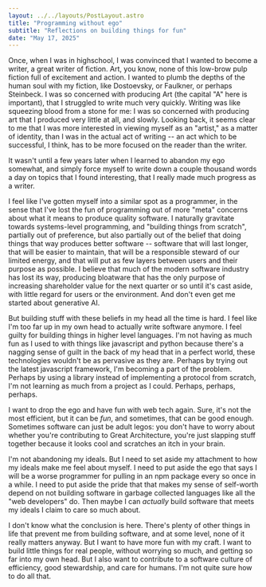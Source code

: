 ```yaml
---
layout: ../../layouts/PostLayout.astro
title: "Programming without ego"
subtitle: "Reflections on building things for fun"
date: "May 17, 2025"
---
```


Once, when I was in highschool, I was convinced that I wanted to become a writer, a great writer of
fiction. Art, you know, none of this low-brow pulp fiction full of excitement and action. I wanted
to plumb the depths of the human soul with my fiction, like Dostoevsky, or Faulkner, or perhaps
Steinbeck. I was so concerned with producing Art (the capital "A" here is important), that I
struggled to write much very quickly. Writing was like squeezing blood from a stone for me: I was so
concerned with producing art that I produced very little at all, and slowly. Looking back, it seems
clear to me that I was more interested in viewing myself as an "artist," as a matter of identity,
than I was in the actual act of writing -- an act which to be successful, I think, has to be more
focused on the reader than the writer.

It wasn't until a few years later when I learned to abandon my ego somewhat, and simply force myself
to write down a couple thousand words a day on topics that I found interesting, that I really made
much progress as a writer.

I feel like I've gotten myself into a similar spot as a programmer, in the sense that I've lost the
fun of programming out of more "meta" concerns about what it means to produce quality software. I
naturally gravitate towards systems-level programming, and "building things from scratch", partially
out of preference, but also partially out of the belief that doing things that way produces better
software -- software that will last longer, that will be easier to maintain, that will be a
responsible steward of our limited energy, and that will put as few layers between users and their
purpose as possible. I believe that much of the modern software industry has lost its way, producing
bloatware that has the only purpose of increasing shareholder value for the next quarter or so until
it's cast aside, with little regard for users or the environment. And don't even get me started
about generative AI.

But building stuff with these beliefs in my head all the time is hard. I feel like I'm too far up in
my own head to actually write software anymore. I feel guilty for building things in higher level
languages. I'm not having as much fun as I used to with things like javascript and python because
there's a nagging sense of guilt in the back of my head that in a perfect world, these technologies
wouldn't be as pervasive as they are. Perhaps by trying out the latest javascript framework, I'm
becoming a part of the problem. Perhaps by using a library instead of implementing a protocol from
scratch, I'm not learning as much from a project as I could. Perhaps, perhaps, perhaps.

I want to drop the ego and have fun with web tech again. Sure, it's not the most efficient, but it
can be _fun_, and sometimes, that can be good enough. Sometimes software can just be adult legos:
you don't have to worry about whether you're contributing to Great Architecture, you're just
slapping stuff together because it looks cool and scratches an itch in your brain.

I'm not abandoning my ideals. But I need to set aside my attachment to how my ideals make me feel
about myself. I need to put aside the ego that says I will be a worse programmer for pulling in an
npm package every so once in a while. I need to put aside the pride that that makes my sense of
self-worth depend on not building software in garbage collected languages like all the "web
developers" do. Then maybe I can _actually_ build software that meets my ideals I claim to care so
much about.

I don't know what the conclusion is here. There's plenty of other things in life that prevent me
from building software, and at some level, none of it really matters anyway. But I want to have more
fun with my craft. I want to build little things for real people, without worrying so much, and
getting so far into my own head. But I also want to contribute to a software culture of efficiency,
good stewardship, and care for humans. I'm not quite sure how to do all that.

